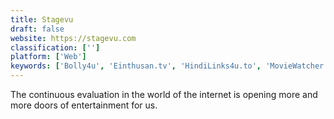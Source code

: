 ```yaml
---
title: Stagevu
draft: false 
website: https://stagevu.com
classification: ['']
platform: ['Web']
keywords: ['Bolly4u', 'Einthusan.tv', 'HindiLinks4u.to', 'MovieWatcher.io', 'Pahe']
---
```

The continuous evaluation in the world of the internet is opening more and more doors of entertainment for us.